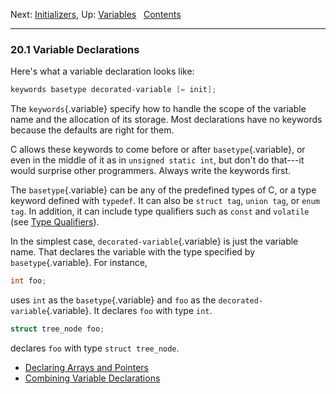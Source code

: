 Next: [Initializers](Initializers.md), Up: [Variables](Variables.md)
 
[Contents](index.md#SEC_Contents "Table of contents")  

------------------------------------------------------------------------


### 20.1 Variable Declarations 


Here's what a variable declaration looks like:

``` C
keywords basetype decorated-variable [= init];
```

The `keywords`{.variable} specify how to handle the scope of the
variable name and the allocation of its storage. Most declarations have
no keywords because the defaults are right for them.

C allows these keywords to come before or after `basetype`{.variable},
or even in the middle of it as in `unsigned static int`, but don't do
that---it would surprise other programmers. Always write the keywords
first.

The `basetype`{.variable} can be any of the predefined types of C, or a
type keyword defined with `typedef`. It can also be `struct tag`,
`union tag`, or `enum tag`. In addition, it can include type qualifiers
such as `const` and `volatile` (see [Type
Qualifiers](Type-Qualifiers.md)).

In the simplest case, `decorated-variable`{.variable} is just the
variable name. That declares the variable with the type specified by
`basetype`{.variable}. For instance,

``` C
int foo;
```

uses `int` as the `basetype`{.variable} and `foo` as the
`decorated-variable`{.variable}. It declares `foo` with type `int`.

``` C
struct tree_node foo;
```

declares `foo` with type `struct tree_node`.

-   [Declaring Arrays and Pointers](Declaring-Arrays-and-Pointers.md)
-   [Combining Variable
    Declarations](Combining-Variable-Declarations.md)
